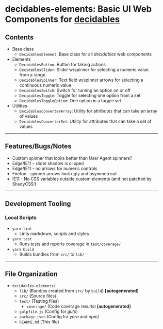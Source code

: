 <!--lint ignore first-heading-level-->

# decidables-elements: Basic UI Web Components for [**decidables**](https://github.com/decidables/decidables)

## Contents

- Base class
  - `DecidablesElement`: Base class for all *decidables* web components
- Elements
  - `DecidablesButton`: Button for taking actions
  - `DecidablesSlider`: Slider w/spinner for selecting a numeric value from a range
  - `DecidablesSpinner`: Text field w/spinner arrows for selecting a continuous numeric value
  - `DecidablesSwitch`: Switch for turning an option on or off
  - `DecidablesToggle`: Toggle for selecting one option from a set
  - `DecidablesToggleOption`: One option in a toggle set
- Utilities
  - `DecidablesConverterArray`: Utility for attributes that can take an array of values
  - `DecidablesConverterSet`: Utility for attributes that can take a set of values

---

## Features/Bugs/Notes

- Custom spinner that looks better than User Agent spinners?
- Edge/IE11 - slider shadow is clipped
- Edge/IE11 - no arrows for numeric controls
- Firefox - spinner arrows look ugly and asymmetrical
- IE11 - No CSS variables outside custom elements (and not patched by ShadyCSS!)

---

## Development Tooling

### Local Scripts

- `yarn lint`
  - Lints markdown, scripts and styles
- `yarn test`
  - Runs tests and reports coverage in `test/coverage/`
- `yarn build`
  - Builds bundles from `src/` to `lib/`

---

## File Organization

- `decidables-elements/`
  - `lib/` (Bundles created from `src/` by `build`) **\[autogenerated\]**
  - `src/` (Source files)
  - `test/` (Testing files)
    - `coverage/` (Code coverage results) **\[autogenerated\]**
  - `gulpfile.js` (Config for *gulp*)
  - `package.json` (Config for *yarn* and *npm*)
  - `README.md` (This file)
